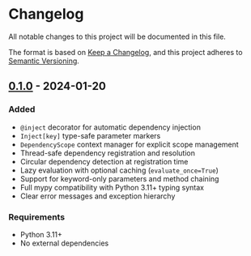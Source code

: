 # Changelog

All notable changes to this project will be documented in this file.

The format is based on [Keep a Changelog](https://keepachangelog.com/en/1.0.0/),
and this project adheres to [Semantic Versioning](https://semver.org/spec/v2.0.0.html).

## [0.1.0] - 2024-01-20

### Added
- `@inject` decorator for automatic dependency injection
- `Inject[key]` type-safe parameter markers
- `DependencyScope` context manager for explicit scope management
- Thread-safe dependency registration and resolution
- Circular dependency detection at registration time
- Lazy evaluation with optional caching (`evaluate_once=True`)
- Support for keyword-only parameters and method chaining
- Full mypy compatibility with Python 3.11+ typing syntax
- Clear error messages and exception hierarchy

### Requirements
- Python 3.11+
- No external dependencies

[0.1.0]: https://github.com/Wimonder/injectipy/releases/tag/v0.1.0
